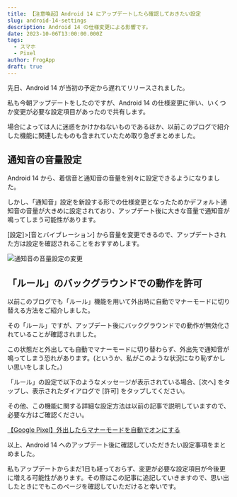 ```yaml
---
title: 【注意喚起】Android 14 にアップデートしたら確認しておきたい設定
slug: android-14-settings
description: Android 14 の仕様変更による影響です。
date: 2023-10-06T13:00:00.000Z
tags:
  - スマホ
  - Pixel
author: FrogApp
draft: true
---
```


先日、Android 14 が当初の予定から遅れてリリースされました。

私も今朝アップデートをしたのですが、Android 14 の仕様変更に伴い、いくつか変更が必要な設定項目があったので共有します。

場合によっては人に迷惑をかけかねないものであるほか、以前このブログで紹介した機能に関連したものも含まれていたため取り急ぎまとめました。

## 通知音の音量設定

Android 14 から、着信音と通知音の音量を別々に設定できるようになりました。

しかし、「通知音」設定を新設する形での仕様変更となったためかデフォルト通知音の音量が大きめに設定されており、アップデート後に大きな音量で通知音が鳴ってしまう可能性があります。

\[設定]>\[音とバイブレーション] から音量を変更できるので、アップデートされた方は設定を確認されることをおすすめします。

![通知音の音量設定の変更](/img/2023/10/06/sound.webp)

## 「ルール」のバックグラウンドでの動作を許可

以前このブログでも「ルール」機能を用いて外出時に自動でマナーモードに切り替える方法をご紹介しました。

その「ルール」ですが、アップデート後にバックグラウンドでの動作が無効化されていることが確認されました。

この状態だと外出しても自動でマナーモードに切り替わらず、外出先で通知音が鳴ってしまう恐れがあります。(というか、私がこのような状況になり恥ずかしい思いをしました。)

「ルール」の設定で以下のようなメッセージが表示されている場合、\[次へ] をタップし、表示されたダイアログで \[許可] をタップしてください。

その他、この機能に関する詳細な設定方法は以前の記事で説明していますので、必要な方はご確認ください。

[【Google Pixel】外出したらマナーモードを自動でオンにする](https://frogapp.net/blog/2023-01/pixel-rule/#%E8%A8%AD%E5%AE%9A%E6%96%B9%E6%B3%95)

以上、Android 14 へのアップデート後に確認していただきたい設定事項をまとめました。

私もアップデートからまだ1日も経っておらず、変更が必要な設定項目が今後更に増える可能性があります。その際はこの記事に追記していきますので、思い出したときにでもこのページを確認していただけると幸いです。
